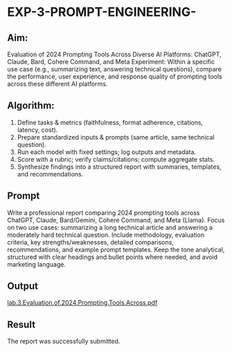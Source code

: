 # EXP-3-PROMPT-ENGINEERING-

## Aim: 
Evaluation of 2024 Prompting Tools Across Diverse AI Platforms: 
ChatGPT, Claude, Bard, Cohere Command, and Meta
Experiment:
Within a specific use case (e.g., summarizing text, answering technical questions), compare the performance, user experience, and response quality of prompting tools across these different AI platforms.

## Algorithm:
1. Define tasks & metrics (faithfulness, format adherence, citations, latency, cost).
2. Prepare standardized inputs & prompts (same article, same technical question).
3. Run each model with fixed settings; log outputs and metadata.
4. Score with a rubric; verify claims/citations; compute aggregate stats.
5. Synthesize findings into a structured report with summaries, templates, and recommendations.
## Prompt
Write a professional report comparing 2024 prompting tools across ChatGPT, Claude, Bard/Gemini, Cohere Command, and Meta (Llama). Focus on two use cases: summarizing a long technical article and answering a moderately hard technical question. Include methodology, evaluation criteria, key strengths/weaknesses, detailed comparisons, recommendations, and example prompt templates. Keep the tone analytical, structured with clear headings and bullet points where needed, and avoid marketing language.
## Output
[lab.3.Evaluation.of.2024.Prompting.Tools.Across.pdf](https://github.com/user-attachments/files/22131113/lab.3.Evaluation.of.2024.Prompting.Tools.Across.pdf)

## Result
The report was successfully submitted.
